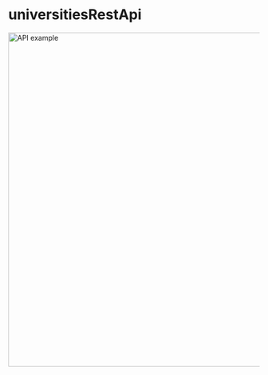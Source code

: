 # universitiesRestApi
<img width="670" alt="API example" src="https://github.com/user-attachments/assets/5e7f3f27-0792-4afe-b00a-c07a8ccf782c" />
